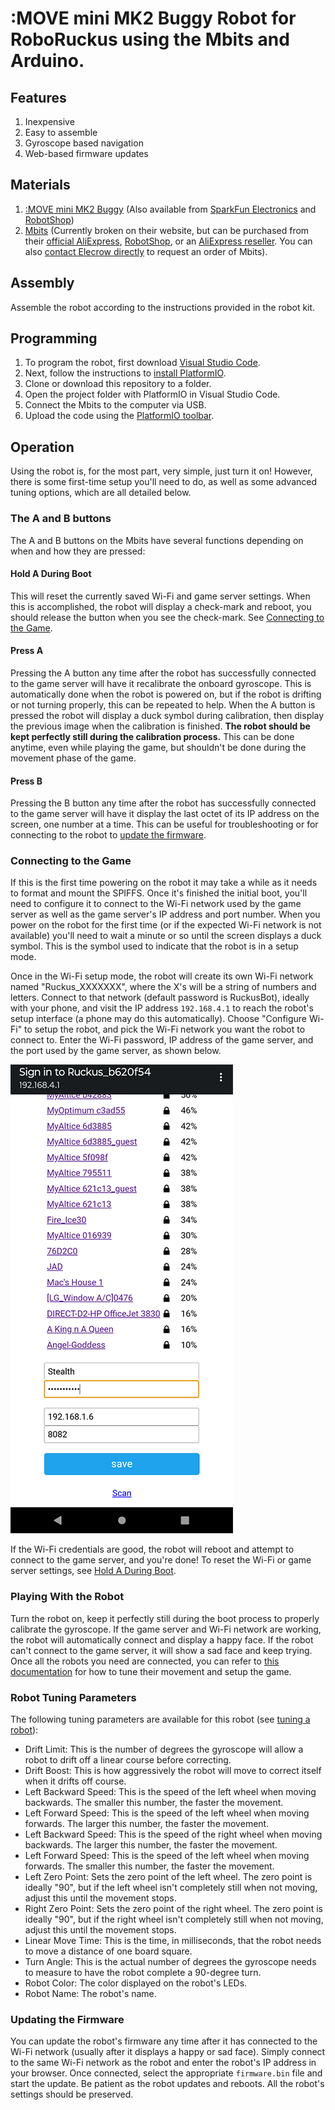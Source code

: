 # :MOVE mini MK2 Buggy Robot for RoboRuckus using the Mbits and Arduino.
## Features
1. Inexpensive
2. Easy to assemble
3. Gyroscope based navigation
4. Web-based firmware updates

## Materials
1. [:MOVE mini MK2 Buggy](https://kitronik.co.uk/products/5652-move-mini-mk2-buggy-kit-excl-microbit) (Also available from [SparkFun Electronics](https://www.sparkfun.com/products/16787) and [RobotShop](https://www.robotshop.com/products/kitronik-move-mini-mk2-buggy-kit-w-o-microbit))
2. [Mbits](https://www.elecrow.com/mbits.html) (Currently broken on their website, but can be purchased from their [official AliExpress](https://www.aliexpress.com/item/1005003540049324.html), [RobotShop](https://www.robotshop.com/products/elecrow-mbits-esp32-dev-board-based-on-letscode-scratch-30-arduino), or an [AliExpress reseller](https://www.aliexpress.com/item/1005005524784099.html). You can also [contact Elecrow directly](https://www.elecrow.com/contacts) to request an order of Mbits).

## Assembly
Assemble the robot according to the instructions provided in the robot kit.

## Programming
1. To program the robot, first download [Visual Studio Code](https://code.visualstudio.com/).
2. Next, follow the instructions to [install PlatformIO](https://docs.platformio.org/en/latest/integration/ide/vscode.html#ide-vscode).
3. Clone or download this repository to a folder.
4. Open the project folder with PlatformIO in Visual Studio Code.
5. Connect the Mbits to the computer via USB.
6. Upload the code using the [PlatformIO toolbar](https://docs.platformio.org/en/latest/integration/ide/vscode.html#ide-vscode-toolbar).

## Operation
Using the robot is, for the most part, very simple, just turn it on! However, there is some first-time setup you'll need to do, as well as some advanced tuning options, which are all detailed below.

### The A and B buttons
The A and B buttons on the Mbits have several functions depending on when and how they are pressed:

#### Hold A During Boot
This will reset the currently saved Wi-Fi and game server settings. When this is accomplished, the robot will display a check-mark and reboot, you should release the button when you see the check-mark. See [Connecting to the Game](#connecting-to-the-game).

#### Press A
Pressing the A button any time after the robot has successfully connected to the game server will have it recalibrate the onboard gyroscope. This is automatically done when the robot is powered on, but if the robot is drifting or not turning properly, this can be repeated to help. When the A button is pressed the robot will display a duck symbol during calibration, then display the previous image when the calibration is finished. **The robot should be kept perfectly still during the calibration process.** This can be done anytime, even while playing the game, but shouldn't be done during the movement phase of the game.

#### Press B
Pressing the B button any time after the robot has successfully connected to the game server will have it display the last octet of its IP address on the screen, one number at a time. This can be useful for troubleshooting or for connecting to the robot to [update the firmware](#updating-the-firmware).

### Connecting to the Game
If this is the first time powering on the robot it may take a while as it needs to format and mount the SPIFFS. Once it's finished the initial boot, you'll need to configure it to connect to the Wi-Fi network used by the game server as well as the game server's IP address and port number. When you power on the robot for the first time (or if the expected Wi-Fi network is not available) you'll need to wait a minute or so until the screen displays a duck symbol. This is the symbol used to indicate that the robot is in a setup mode.

Once in the Wi-Fi setup mode, the robot will create its own Wi-Fi network named "Ruckus_XXXXXXX", where the X's will be a string of numbers and letters. Connect to that network (default password is RuckusBot), ideally with your phone, and visit the IP address `192.168.4.1` to reach the robot's setup interface (a phone may do this automatically). Choose "Configure Wi-Fi" to setup the robot, and pick the Wi-Fi network you want the robot to connect to. Enter the Wi-Fi password, IP address of the game server, and the port used by the game server, as shown below.

![Wi-Fi Gateway Screenshot](/media/RobotWifiGateway.png)

If the Wi-Fi credentials are good, the robot will reboot and attempt to connect to the game server, and you're done! To reset the Wi-Fi or game server settings, see [Hold A During Boot](#hold-a-during-boot).

### Playing With the Robot
Turn the robot on, keep it perfectly still during the boot process to properly calibrate the gyroscope. If the game server and Wi-Fi network are working, the robot will automatically connect and display a happy face. If the robot can't connect to the game server, it will show a sad face and keep trying. Once all the robots you need are connected, you can refer to [this documentation](https://www.roboruckus.com/documentation/running-a-game/) for how to tune their movement and setup the game.

### Robot Tuning Parameters
The following tuning parameters are available for this robot (see [tuning a robot](https://www.roboruckus.com/documentation/running-a-game/#Tuning_the_Robots)):
* Drift Limit: This is the number of degrees the gyroscope will allow a robot to drift off a linear course before correcting.
* Drift Boost: This is how aggressively the robot will move to correct itself when it drifts off course.
* Left Backward Speed: This is the speed of the left wheel when moving backwards. The smaller this number, the faster the movement.
* Left Forward Speed: This is the speed of the left wheel when moving forwards. The larger this number, the faster the movement.
* Left Backward Speed: This is the speed of the right wheel when moving backwards. The larger this number, the faster the movement.
* Left Forward Speed: This is the speed of the left wheel when moving forwards. The smaller this number, the faster the movement.
* Left Zero Point: Sets the zero point of the left wheel. The zero point is ideally "90", but if the left wheel isn't completely still when not moving, adjust this until the movement stops.
* Right Zero Point: Sets the zero point of the right wheel. The zero point is ideally "90", but if the right wheel isn't completely still when not moving, adjust this until the movement stops.
* Linear Move Time: This is the time, in milliseconds, that the robot needs to move a distance of one board square.
* Turn Angle: This is the actual number of degrees the gyroscope needs to measure to have the robot complete a 90-degree turn.
* Robot Color: The color displayed on the robot's LEDs.
* Robot Name: The robot's name.

### Updating the Firmware
You can update the robot's firmware any time after it has connected to the Wi-Fi network (usually after it displays a happy or sad face). Simply connect to the same Wi-Fi network as the robot and enter the robot's IP address in your browser. Once connected, select the appropriate `firmware.bin` file and start the update. Be patient as the robot updates and reboots. All the robot's settings should be preserved.
